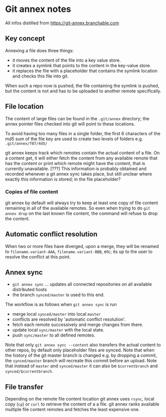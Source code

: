 # Git annex notes

All infos distilled from https://git-annex.branchable.com

## Key concept
Annexing a file does three things:
- it moves the content of the file into a key value store.
- it creates a symlink that points to the content in the key-value store.
- it replaces the file with a placeholder that contains the symlink location and checks this file into git.

When such a repo now is pushed, the file containing the symlink is pushed, but the content is not and has to be uploaded to another remote specifically.

## File location
The content of large files can be found in the `.git/annex` directory; the annex pointer files checked into git will point to these locations.

To avoid having too many files in a single folder, the first 6 characters of the md5 sum of the file key are used to create two levels of folders e.g. `.git/annex/f87/4d5/`

git annex keeps track which remotes contain the actual content of a file. On a content get, it will either fetch the content from any available remote that has the content or print which remote might have the content, that is currently unavailable. [???] This information is probably obtained and recorded whenever a git annex sync takes place, but still unclear where exactly this information is stored; in the file placeholder?

### Copies of file content
git annex by default will always try to keep at least one copy of file content remaining in all of the available remotes. So even when trying to do `git annex drop` on the last known file content, the command will refuse to drop the content.

## Automatic conflict resolution
When two or more files have diverged, upon a merge, they will be renamed to `filename.variant-AAA`, `filename.variant-BBB`, etc; its up to the user to resolve the conflict at this point.

## Annex sync
- `git annex sync` ... updates all connected repositories on all available distributed hosts
- the branch `synced/master` is used to this end.

The workflow is as follows when `git annex sync` is run
- merge local `synced/master` into local `master`
- conflicts are resolved by 'automatic conflict resolution'.
- fetch each remote successively and merge changes from there.
- update local `sync/master` with the local state.
- push `sync/master` to all defined remotes.

Note that only `git annex sync --content` also transfers the actual content to other repos, by default only placeholder files are synced.
Note that when the history of the git master branch is changed e.g. by dropping a commit, the `synced/master` branch will recreate this commit before an upload.
Note that instead of `master` and `synced/master` it can also be `$currentbranch` and `synced/$currentbranch`.

## File transfer
Depending on the remote file content location git annex uses `rsync`, local copy (`cp`) or `curl` to retrieve the content of a a file.
git annex ranks available multiple file content remotes and fetches the least expensive one.
